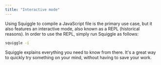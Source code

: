 ```yaml
---
title: "Interactive mode"
---
```


Using Squiggle to compile a JavaScript file is the primary use case, but it also
features an interactive mode, also known as a REPL (historical reasons). In
order to use the REPL, simply run Squiggle as follows:

```bash
squiggle -i
```

Squiggle explains everything you need to know from there. It's a great way to
quickly try something on your mind, without having to save your work.
